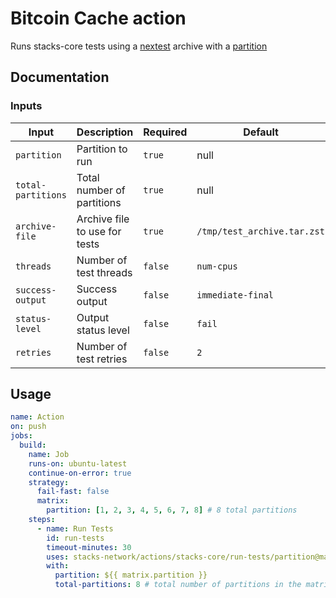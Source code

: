 # Bitcoin Cache action

Runs stacks-core tests using a [nextest](https://nexte.st) archive with a [partition](https://nexte.st/book/partitioning.html)

## Documentation

### Inputs
| Input | Description | Required | Default |
| ------------------------------- | ----------------------------------------------------- | ------------------------- | ------------------------- |
| `partition` | Partition to run | `true`| null |
| `total-partitions` | Total number of partitions | `true` | null |
| `archive-file` | Archive file to use for tests | `true` | `/tmp/test_archive.tar.zst` |
| `threads` | Number of test threads | `false` | `num-cpus` |
| `success-output` | Success output | `false` | `immediate-final` |
| `status-level` | Output status level | `false` | `fail` |
| `retries` | Number of test retries | `false`| `2` |

## Usage

```yaml
name: Action
on: push
jobs:
  build:
    name: Job
    runs-on: ubuntu-latest
    continue-on-error: true
    strategy:
      fail-fast: false
      matrix:
        partition: [1, 2, 3, 4, 5, 6, 7, 8] # 8 total partitions
    steps:
      - name: Run Tests
        id: run-tests
        timeout-minutes: 30
        uses: stacks-network/actions/stacks-core/run-tests/partition@main
        with:
          partition: ${{ matrix.partition }}
          total-partitions: 8 # total number of partitions in the matrix 
```

